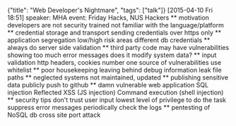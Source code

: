 {"title": "Web Developer's Nightmare", "tags": ["talk"]}
[2015-04-10 Fri 18:51]
speaker: MHA
event: Friday Hacks, NUS Hackers
** motivation
developers are not security trained
not familiar with the language/platform
** credential storage and transport
sending credentials over https only
** application segregation
low/high risk areas
different db credentials
** always do server side validation
** third party code
may have vulnerabilities
showing too much error messages
does it modify system data?
** input validation
http headers, cookies
number one source of vulnerabilities
use whitelist
** poor housekeeping
leaving behind debug information
leak file paths
** neglected systems
not maintained, updated
** publishing sensitive data publicly
push to github
** damn vulnerable web application
SQL injection
Reflected XSS (JS injection)
Command execution (shell injection)
** security tips
don't trust user input
lowest level of privilege to do the task
suppress error messages
periodically check the logs
** pentesting of NoSQL db
cross site port attack

